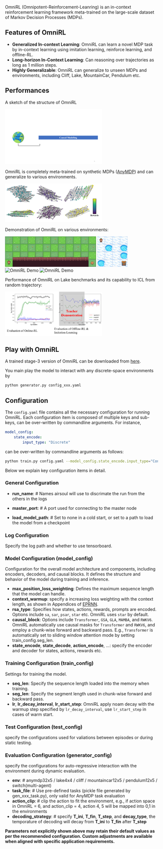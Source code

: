 OmniRL (Omnipotent-Reinforcement-Leanring) is an in-context reinforcement learning framework meta-trained on the large-scale dataset of Markov Decision Processes (MDPs).

## Features of OmniRL
- **Generalized In-context Learning**: OmniRL can learn a novel MDP task by in-context learning using imitation learning, reinforce learning, and offline-RL.
- **Long-horizon In-Context Learning**: Can reasoning over trajectories as long as 1 million steps.
- **Highly Generalizable**: OmniRL can generalize to unseen MDPs and environments, including Cliff, Lake, MountainCar, Pendulum etc.

## Performances

A sketch of the structure of OmniRL
<div style="height: 320; overflow: hidden;">
  <img src="https://github.com/FutureAGI/DataPack/blob/main/demo/anymdp/OmniRL_Structure.gif" alt="OmniRL Sketch" style="width: 320px;">
</div>

OmniRL is completely meta-trained on synthetic MDPs ([AnyMDP](https://github.com/FutureAGI/L3C/tree/main/l3c/anymdp)) and can generalize to various environments.
<div style="height: 320; overflow: hidden;">
  <img src="https://github.com/FutureAGI/DataPack/blob/main/demo/anymdp/AnyMDP_Visualization.png" alt="OmniRL Train" style="width: 320px;">
</div>

Demonstration of OmniRL on various environments:
<div style="height: 320; overflow: hidden;">
  <img src="https://github.com/FutureAGI/DataPack/blob/main/demo/anymdp/OmniRLDemo1.gif" alt="OmniRL Demo" style="height: 100px;">
  <img src="https://github.com/FutureAGI/DataPack/blob/main/demo/anymdp/OmniRLDemo2.gif" alt="OmniRL Demo" style="height: 100px;">
  <img src="https://github.com/FutureAGI/DataPack/blob/main/demo/anymdp/OmniRLDemo3.gif" alt="OmniRL Demo" style="height: 100px;">
  <img src="https://github.com/FutureAGI/DataPack/blob/main/demo/anymdp/OmniRLDemo4.gif" alt="OmniRL Demo" style="height: 100px;">
</div>

Performance of OmniRL on Lake benchmarks and its capability to ICL from random trajectory:
<div style="height: 320; overflow: hidden;">
  <img src="https://github.com/FutureAGI/DataPack/blob/main/demo/anymdp/OmniRL_Figure.png" alt="OmniRL Performance" style="width: 320px;">
</div>

## Play with OmniRL

A trained stage-3 version of OmniRL can be downloaded from [here](https://pan.baidu.com/s/1y_a1I0xFQLt6ZQlc2RQp4g?pwd=vg5k).

You main play the model to interact with any discrete-space environments by 

```bash
python generator.py config_xxx.yaml
```

## Configuration

The `config.yaml` file contains all the necessary configuration for running OmniRL. Each configuration item is composed of multiple keys and sub-keys, can be over-written by commandline arguments. For instance, 
```yaml
model_config:
    state_encode:
        input_type: "Discrete"
```
can be over-written by commandline arguments as follows:
```bash
python train.py config.yaml --model_config.state_encode.input_type="Continuous"
```
Below we explain key configuration items in detail.

### General Configuration

- **run_name**:  # Names airsoul will use to discrimate the run from the others in the logs

- **master_port**: # A port used for connecting to the master node

- **load_model_path**: # Set to none in a cold start, or set to a path to load the model from a checkpoint

### Log Configuration

Specify the log path and whether to use tensorboard.

### Model Configuration (model_config)

Configuration for the overall model architecture and components, including encoders, decoders, and causal blocks. It defines the structure and behavior of the model during training and inference.

- **max_position_loss_weighting**: Defines the maximum sequence length that the model can handle.
- **context_warmup**: specify a increasing loss weighting with the context length, as shown in Appendices of [EPRNN](https://arxiv.org/pdf/2109.03554).
- **rsa_type**: Specifies how states, actions, rewards, prompts are encoded. Options include `sa`, `sar`, `psar`, `star` etc. OmniRL uses `star` by default.
- **causal_block**:  Options include `Transformer`, `GSA`, `GLA`, `MAMBA`, and `RWKV6`. OmniRL automatically use causal masks for `Transformer` and `RWKV6`, and employ a chunk-wise forward and backward pass. E.g., `Transformer` is automatically set to sliding window attention mode by setting train_config.seg_len.
- **state_encode**, **state_decode**, **action_encode**, ...: specify the encoder and decoder for states, actions, rewards etc.


### Training Configuration (train_config)

Settings for training the model.

- **seq_len**: Specify the sequence length loaded into the memory when training.
- **seg_len**: Specify the segment length used in chunk-wise forward and backward pass.
- **lr**, **lr_decay_interval**, **lr_start_step**: OmniRL apply noam decay with the warmup step specified by `lr_decay_interval`, use `lr_start_step` in cases of warm start.

### Test Configuration (test_config)

specify the configurations used for valiations between episodes or during static testing.

### Evaluation Configuration (generator_config)

specify the configurations for auto-regressive interaction with the environment during dynamic evaluation.

- **env**: #  anymdp32x5 / lake4x4 / cliff / mountaincar12x5 / pendulum12x5 / switch(multi-agent)
- **task_file**: # Use pre-defined tasks (pickle file generated by gen_xxx_task.py), only valid for AnyMDP task evaluation
- **action_clip**: # clip the action to fit the environment, e.g., if action space in OmniRL = 6, and action_clip = 4, action 4, 5 will be mapped into 0,1 in the environments
- **decoding_strategy**: # specify **T_ini**, **T_fin**, **T_step**, and **decay_type**, the temporature of decoding will decay from **T_ini** to **T_fin** after **T_step**

**Parameters not explicitly shown above may retain their default values as per the recommended configuration. Custom adjustments are available when aligned with specific application requirements.**
